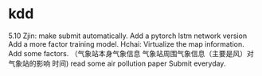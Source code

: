 # kdd
5.10
Zjin:
make submit automatically.
Add a pytorch lstm network version
 Add a more factor training model.
Hchai:
Virtualize the map  information.
Add some factors.
（气象站本身气象信息
气象站周围气象信息（主要是风）对气象站的影响
时间)
read some air pollution paper
Submit everyday.
